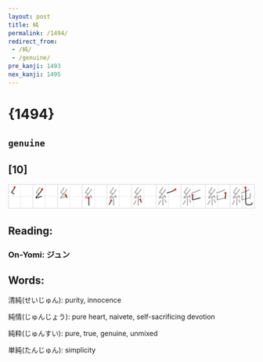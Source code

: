 ```yaml
---
layout: post
title: 純
permalink: /1494/
redirect_from:
 - /純/
 - /genuine/
pre_kanji: 1493
nex_kanji: 1495
---
```


# {1494}

## `genuine`

## [10]

<div class="stroke"><img src="../images/E7B494.png" /></div>

## Reading:

### On-Yomi: ジュン

## Words:

清純(せいじゅん): purity, innocence

純情(じゅんじょう): pure heart, naivete, self-sacrificing devotion

純粋(じゅんすい): pure, true, genuine, unmixed

単純(たんじゅん): simplicity
